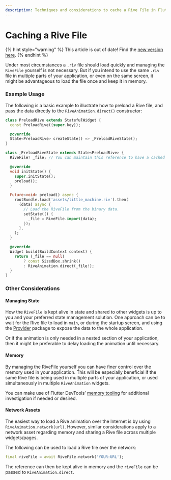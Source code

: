 ```yaml
---
description: Techniques and considerations to cache a Rive File in Flutter
---
```


# Caching a Rive File

{% hint style="warning" %}
This article is out of date! Find the [new version here](https://rive.app/community/doc/caching-a-rive-file/docrLMDw15AJ).
{% endhint %}

Under most circumstances a `.riv` file should load quickly and managing the `RiveFile` yourself is not necessary. But if you intend to use the same `.riv` file in multiple parts of your application, or even on the same screen, it might be advantageous to load the file once and keep it in memory.

### Example Usage

The following is a basic example to illustrate how to preload a Rive file, and pass the data directly to the `RiveAnimation.direct()` constructor:

```dart
class PreloadRive extends StatefulWidget {
  const PreloadRive({super.key});

  @override
  State<PreloadRive> createState() => _PreloadRiveState();
}

class _PreloadRiveState extends State<PreloadRive> {
  RiveFile? _file; // You can maintain this reference to have a cached version

  @override
  void initState() {
    super.initState();
    preload();
  }

  Future<void> preload() async {
    rootBundle.load('assets/little_machine.riv').then(
      (data) async {
        // Load the RiveFile from the binary data.
        setState(() {
          _file = RiveFile.import(data);
        });
      },
    );
  }

  @override
  Widget build(BuildContext context) {
    return (_file == null)
        ? const SizedBox.shrink()
        : RiveAnimation.direct(_file!);
  }
}
```

### Other Considerations

#### Managing State

How the `RiveFile` is kept alive in state and shared to other widgets is up to you and your preferred state management solution. One approach can be to wait for the Rive file to load in `main`, or during the startup screen, and using the [Provider](https://pub.dev/packages/provider) package to expose the data to the whole application.

Or if the animation is only needed in a nested section of your application, then it might be preferable to delay loading the animation until necessary.

#### Memory

By managing the RiveFile yourself you can have finer control over the memory used in your application. This will be especially beneficial if the same Rive file is being used in multiple parts of your application, or used simultaneously in multiple `RiveAnimation` widgets.

You can make use of Flutter DevTools’ [memory tooling](https://docs.flutter.dev/tools/devtools/memory#memory-view-guide) for additional investigation if needed or desired.

#### Network Assets

The easiest way to load a Rive animation over the Internet is by using `RiveAnimation.network(url)`. However, similar considerations apply to a network asset regarding memory and sharing a Rive file across multiple widgets/pages.

The following can be used to load a Rive file over the network:

```dart
final riveFile = await RiveFile.network('YOUR:URL');
```

The reference can then be kept alive in memory and the `riveFile` can be passed to `RiveAnimation.direct`.
